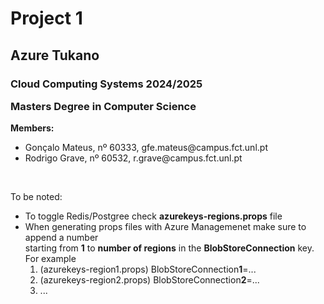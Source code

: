 <h1>Project 1</h1>
<h2>Azure Tukano</h2>
<h3>
<p>Cloud Computing Systems 2024/2025</p>
<p>Masters Degree in Computer Science</p>
</h3>

**Members:**
<ul>
    <li>Gonçalo Mateus, nº 60333, gfe.mateus@campus.fct.unl.pt</li>
    <li>Rodrigo Grave, nº 60532, r.grave@campus.fct.unl.pt</li>
</ul>

<br>
<p>To be noted:</p>
<ul>
    <li>To toggle Redis/Postgree check <strong>azurekeys-regions.props</strong> file</li>
    <li>When generating props files with Azure Managemenet make sure to append a number<br>
        starting from <strong>1</strong> to <strong>number of regions</strong> in the
        <strong>BlobStoreConnection</strong> key. For example
        <ol>
            <li>(azurekeys-region1.props) BlobStoreConnection<strong>1</strong>=...</li>
            <li>(azurekeys-region2.props) BlobStoreConnection<strong>2</strong>=...</li>
            <li>...</li>
        </ol>
    </li>
</ul>